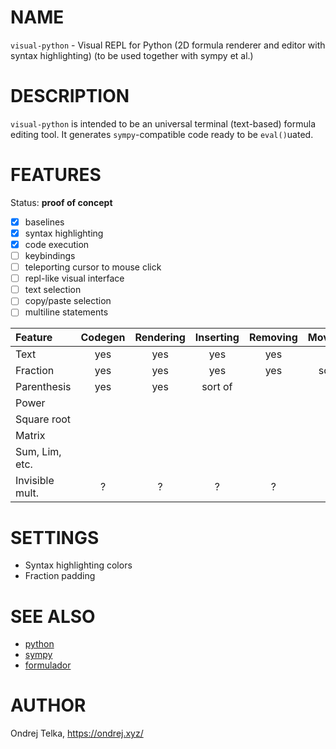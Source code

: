 # NAME
`visual-python` - Visual REPL for Python (2D formula renderer and editor with syntax highlighting) (to be used
 together with sympy et al.)



# DESCRIPTION
`visual-python` is intended to be an universal terminal (text-based) formula editing tool. It generates 
`sympy`-compatible code ready to be `eval()`uated. 



# FEATURES
Status: **proof of concept**
- [x] baselines
- [x] syntax highlighting
- [x] code execution
- [ ] keybindings
- [ ] teleporting cursor to mouse click
- [ ] repl-like visual interface
- [ ] text selection
- [ ] copy/paste selection
- [ ] multiline statements

| Feature        | Codegen | Rendering | Inserting | Removing | Movement |
| :------------- | :-----: | :-------: | :-------: | :------: | :------: |
| Text           | yes     | yes       | yes       | yes      | yes      |
| Fraction       | yes     | yes       | yes       | yes      | sort of  |
| Parenthesis    | yes     | yes       | sort of   |          | yes      |
| Power          |         |           |           |          |          |
| Square root    |         |           |           |          |          |
| Matrix         |         |           |           |          |          |
| Sum, Lim, etc. |         |           |           |          |          |
| Invisible mult.| ?       | ?         | ?         | ?        | ?        |




# SETTINGS
- Syntax highlighting colors
- Fraction padding



# SEE ALSO
- [python](https://docs.python.org/3/)
- [sympy](https://docs.sympy.org/)
- [formulador](https://github.com/stylewarning/formulador)



# AUTHOR
Ondrej Telka, https://ondrej.xyz/

